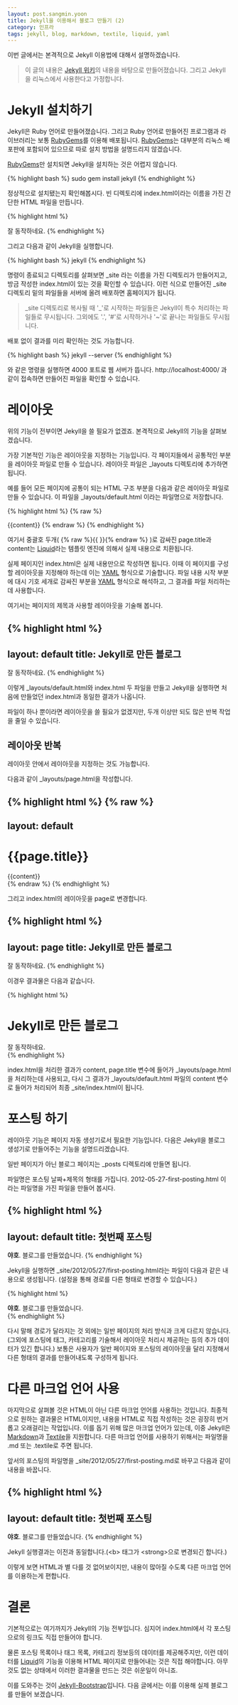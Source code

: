```yaml
---
layout: post.sangmin.yoon
title: Jekyll을 이용해서 블로그 만들기 (2)
category: 인프라
tags: jekyll, blog, markdown, textile, liquid, yaml
---
```


이번 글에서는 본격적으로 Jekyll 이용법에 대해서 설명하겠습니다.

> 이 글의 내용은 [Jekyll 위키](https://github.com/mojombo/jekyll/wiki)의
> 내용을 바탕으로 만들어졌습니다.
> 그리고 Jekyll을 리눅스에서 사용한다고 가정합니다.

Jekyll 설치하기
===============

Jekyll은 Ruby 언어로 만들어졌습니다.
그리고 Ruby 언어로 만들어진 프로그램과 라이브러리는              보통
[RubyGems]를 이용해 배포됩니다.
[RubyGems]는 대부분의 리눅스 배포판에 포함되어 있으므로
따로 설치 방법을 설명드리지 않겠습니다.

[RubyGems]만 설치되면 Jekyll을 설치하는 것은 어렵지 않습니다.

{% highlight bash %}
sudo gem install jekyll
{% endhighlight %}

정상적으로 설치됐는지 확인해봅시다.
빈 디렉토리에 index.html이라는 이름을 가진 간단한 HTML 파일을 만듭니다.

{% highlight html %}
<!DOCTYPE html>
<html>
<head>
  <title>Jekyll로 만든 블로그</title>
</head>
<body>
잘 동작하네요.
</body>
</html>
{% endhighlight %}

그리고 다음과 같이 Jekyll을 실행합니다.

{% highlight bash %}
jekyll
{% endhighlight %}

명령이 종료되고 디렉토리를 살펴보면 \_site 라는 이름을 가진 디렉토리가
만들어지고, 방금 작성한 index.html이 있는 것을 확인할 수 있습니다.
이런 식으로 만들어진 _site 디렉토리 밑의 파일들을 서버에 올려 배포하면 홈페이지가 됩니다.

> \_site 디렉토리로 복사될 때 '_'로 시작하는 파일들은 Jekyll이 특수 처리하는 파일들로
> 무시됩니다. 그외에도 '.', '#'로 시작하거나 '~'로 끝나는 파일들도 무시됩니다.

배포 없이 결과를 미리 확인하는 것도 가능합니다.

{% highlight bash %}
jekyll --server
{% endhighlight %}

와 같은 명령을 실행하면 4000 포트로 웹 서버가 뜹니다.
http://localhost:4000/ 과 같이 접속하면 만들어진 파일을 확인할 수 있습니다.

레이아웃
========

위의 기능이 전부이면 Jekyll을 쓸 필요가 없겠죠.
본격적으로 Jekyll의 기능을 살펴보겠습니다.

가장 기본적인 기능은 레이아웃을 지정하는 기능입니다.
각 페이지들에서 공통적인 부분을 레이아웃 파일로 만들 수 있습니다.
레이아웃 파일은 _layouts 디렉토리에 추가하면 됩니다.

예를 들어 모든 페이지에 공통이 되는 HTML 구조 부분을 다음과 같은 레이아웃 파일로 만들 수 있습니다.
이 파일을 _layouts/default.html 이라는 파일명으로 저장합니다.

{% highlight html %}
{% raw %}
<!DOCTYPE html>
<html>
<head>
  <title>{{page.title}}</title>
</head>
<body>
{{content}}
</body>
</html>
{% endraw %}
{% endhighlight %}

여기서 중괄호 두개( {% raw %}{{ }}{% endraw %} )로 감싸진 page.title과 content는
[Liquid]라는 템플릿 엔진에 의해서 실제 내용으로 치환됩니다.

실제 페이지인 index.html은 실제 내용만으로 작성하면 됩니다.
이때 이 페이지를 구성할 레이아웃을 지정해야 하는데 이는 [YAML] 형식으로 기술합니다.
파일 내용 시작 부분에 대시 기호 세개로 감싸진 부분을 [YAML] 형식으로 해석하고,
그 결과를 파일 처리하는데 사용합니다.

여기서는 페이지의 제목과 사용할 레이아웃을 기술해 봅니다.

{% highlight html %}
---
layout: default
title: Jekyll로 만든 블로그
---
잘 동작하네요.
{% endhighlight %}

이렇게 _layouts/default.html와 index.html 두 파일을 만들고 Jekyll을 실행하면
처음에 만들었던 index.html과 동일한 결과가 나옵니다.

파일이 하나 뿐이라면 레이아웃을 쓸 필요가 없겠지만, 두개 이상만 되도
많은 반복 작업을 줄일 수 있습니다.

레이아웃 반복
-------------

레이아웃 안에서 레이아웃을 지정하는 것도 가능합니다.

다음과 같이 _layouts/page.html을 작성합니다.

{% highlight html %}
{% raw %}
---
layout: default
---
<h1>{{page.title}}</h1>
<div>
{{content}}
</div>
{% endraw %}
{% endhighlight %}

그리고 index.html의 레이아웃을 page로 변경합니다.

{% highlight html %}
---
layout: page
title: Jekyll로 만든 블로그
---
잘 동작하네요.
{% endhighlight %}

이경우 결과물은 다음과 같습니다.

{% highlight html %}
<!DOCTYPE html>
<html>
<head>
  <title>Jekyll로 만든 블로그</title>
</head>
<body>
<div id="content">
<h1>Jekyll로 만든 블로그</h1>
<div>
잘 동작하네요.
</div>
</div>
</body>
</html>
{% endhighlight %}

index.html을 처리한 결과가 content, page.title 변수에 들어가 \_layouts/page.html을 처리하는데 사용되고,
다시 그 결과가 \_layouts/default.html 파일의 content 변수로 들어가 처리되어 최종 \_site/index.html이 됩니다.

포스팅 하기
===========

레이아웃 기능은 페이지 자동 생성기로서 필요한 기능입니다.
다음은 Jekyll을 블로그 생성기로 만들어주는 기능을 설명드리겠습니다.

일반 페이지가 아닌 블로그 페이지는 _posts 디렉토리에 만들면 됩니다.

파일명은 포스팅 날짜+제목의 형태를 가집니다.
2012-05-27-first-posting.html 이라는 파일명을 가진 파일을 만들어 봅시다.

{% highlight html %}
---
layout: default
title: 첫번째 포스팅
---
<b>야호</b>. 블로그를 만들었습니다.
{% endhighlight %}

Jekyll을 실행하면 _site/2012/05/27/first-posting.html라는 파일이 다음과 같은 내용으로 생성됩니다.
(설정을 통해 경로를 다른 형태로 변경할 수 있습니다.)

{% highlight html %}
<!DOCTYPE html>
<html>
<head>
  <title>첫번째 포스팅</title>
</head>
<body>
<div id="content">
<b>야호</b>. 블로그를 만들었습니다.
</div>
</body>
</html>
{% endhighlight %}

다시 말해 경로가 달라지는 것 외에는 일반 페이지의 처리 방식과 크게 다르지 않습니다.
(그외에 포스팅에 태그, 카테고리를 기술해서 레이아웃 처리시 제공하는 등의 추가 데이터가 있긴 합니다.)
보통은 사용자가 일반 페이지와 포스팅의 레이아웃을 달리 지정해서
다른 형태의 결과를 만들어내도록 구성하게 됩니다.

다른 마크업 언어 사용
=====================

마지막으로 살펴볼 것은 HTML이 아닌 다른 마크업 언어를 사용하는 것입니다.
최종적으로 원하는 결과물은 HTML이지만, 내용을 HTML로 직접 작성하는 것은 굉장히 번거롭고 오래걸리는 작업입니다.
이를 돕기 위해 많은 마크업 언어가 있는데, 이중 Jekyll은 [Markdown]과 [Textile]을 지원합니다.
다른 마크업 언어를 사용하기 위해서는 파일명을 .md 또는 .textile로 주면 됩니다.

앞서의 포스팅의 파일명을 _site/2012/05/27/first-posting.md로 바꾸고 다음과 같이 내용을 바꿉니다.

{% highlight html %}
---
layout: default
title: 첫번째 포스팅
---
**야호**. 블로그를 만들었습니다.
{% endhighlight %}

Jekyll 실행결과는 이전과 동일합니다.(\<b\> 태그가 \<strong\>으로 변경되긴 합니다.)

이렇게 보면 HTML과 별 다를 것 없어보이지만, 내용이 많아질 수도록 다른 마크업 언어를 이용하는게 편합니다.

결론
====

기본적으로는 여기까지가 Jekyll의 기능 전부입니다.
심지어 index.html에서 각 포스팅으로의 링크도 직접 만들어야 합니다.

물론 포스팅 목록이나 태그 목록, 카테고리 정보등의 데이터를 제공해주지만,
이런 데이터를 [Liquid]의 기능을 이용해 HTML 페이지로 만들어내는 것은 직접 해야합니다.
아무것도 없는 상태에서 이러한 결과물을 만드는 것은 쉬운일이 아니죠.

이를 도와주는 것이 [Jekyll-Bootstrap](http://jekyllbootstrap.com/)입니다.
다음 글에서는 이를 이용해 실제 블로그를 만들어 보겠습니다.

 [RubyGems]: http://rubygems.org/
 [Liquid]: http://liquidmarkup.org/
 [YAML]: http://yaml.org/
 [Markdown]: http://daringfireball.net/projects/markdown/
 [Textile]: http://textile.sitemonks.com/
